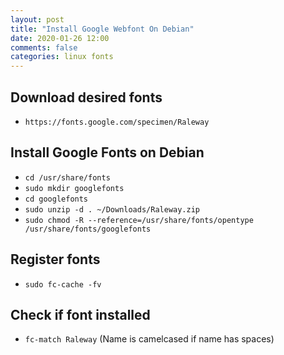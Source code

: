 ```yaml
---
layout: post
title: "Install Google Webfont On Debian"
date: 2020-01-26 12:00
comments: false
categories: linux fonts
---
```


## Download desired fonts
- `https://fonts.google.com/specimen/Raleway`

## Install Google Fonts on Debian
- `cd /usr/share/fonts`
- `sudo mkdir googlefonts`
- `cd googlefonts`
- `sudo unzip -d . ~/Downloads/Raleway.zip`
- `sudo chmod -R --reference=/usr/share/fonts/opentype /usr/share/fonts/googlefonts`

## Register fonts
- `sudo fc-cache -fv`

## Check if font installed
- `fc-match Raleway` (Name is camelcased if name has spaces)
